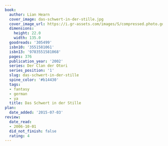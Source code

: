 ```yaml
---
book:
  author: Lian Hearn
  cover_image: das-schwert-in-der-stille.jpg
  cover_image_url: https://i.gr-assets.com/images/S/compressed.photo.goodreads.com/books/1370811390l/305499._SX98_.jpg
  dimensions:
    height: 22.0
    width: 135.0
  goodreads: '305499'
  isbn10: '3551581061'
  isbn13: '9783551581068'
  pages: 376
  publication_year: '2002'
  series: Der Clan der Otori
  series_position: '1'
  slug: das-schwert-in-der-stille
  spine_color: '#b14430'
  tags:
  - fantasy
  - german
  - ya
  title: Das Schwert in der Stille
plan:
  date_added: '2015-07-03'
review:
  date_read:
  - 2006-10-01
  did_not_finish: false
  rating: 4
---
```

